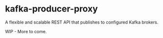 # kafka-producer-proxy
A flexible and scalable REST API that publishes to configured Kafka brokers.

WIP - More to come.
